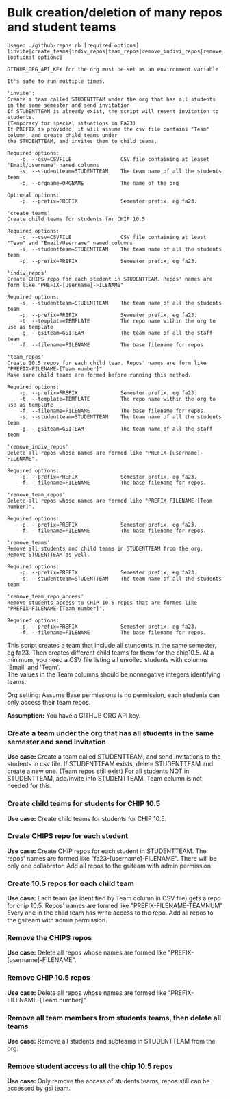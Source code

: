 # Bulk creation/deletion of many repos and student teams

```
Usage: ./github-repos.rb [required options] [invite|create_teams|indiv_repos|team_repos|remove_indivi_repos|remove_team_repos|remove_teams|remove_team_repo_access] [optional options]

GITHUB_ORG_API_KEY for the org must be set as an environment variable.

It's safe to run multiple times.

'invite':
Create a team called STUDENTTEAM under the org that has all students in the same semester and send invitation
If STUDENTTEAM is already exist, the script will resent invitation to students. 
(Temporary for special situations in Fa23)
If PREFIX is provided, it will assume the csv file contains "Team" column, and create child teams under 
the STUDENTTEAM, and invites them to child teams.

Required options:
    -c, --csv=CSVFILE                CSV file containing at leaset "Email/Username" named columns
    -s, --studentteam=STUDENTTEAM    The team name of all the students team
    -o, --orgname=ORGNAME            The name of the org

Optional options:
    -p, --prefix=PREFIX              Semester prefix, eg fa23.

'create_teams'
Create child teams for students for CHIP 10.5

Required options:
    -c, --csv=CSVFILE                CSV file containing at least "Team" and "Email/Username" named columns
    -s, --studentteam=STUDENTTEAM    The team name of all the students team
    -p, --prefix=PREFIX              Semester prefix, eg fa23.

'indiv_repos'
Create CHIPS repo for each stedent in STUDENTTEAM. Repos' names are form like "PREFIX-[username]-FILENAME"

Required options:
    -s, --studentteam=STUDENTTEAM    The team name of all the students team
    -p, --prefix=PREFIX              Semester prefix, eg fa23.
    -t, --template=TEMPLATE          The repo name within the org to use as template
    -g, --gsiteam=GSITEAM            The team name of all the staff team
    -f, --filename=FILENAME          The base filename for repos

'team_repos'
Create 10.5 repos for each child team. Repos' names are form like "PREFIX-FILENAME-[Team number]"
Make sure child teams are formed before running this method.

Required options:
    -p, --prefix=PREFIX              Semester prefix, eg fa23.
    -t, --template=TEMPLATE          The repo name within the org to use as template
    -f, --filename=FILENAME          The base filename for repos.
    -s, --studentteam=STUDENTTEAM    The team name of all the students team
    -g, --gsiteam=GSITEAM            The team name of all the staff team

'remove_indiv_repos'
Delete all repos whose names are formed like "PREFIX-[username]-FILENAME".

Required options:
    -p, --prefix=PREFIX              Semester prefix, eg fa23.
    -f, --filename=FILENAME          The base filename for repos.

'remove_team_repos'
Delete all repos whose names are formed like "PREFIX-FILENAME-[Team number]".

Required options:
    -p, --prefix=PREFIX              Semester prefix, eg fa23.
    -f, --filename=FILENAME          The base filename for repos.

'remove_teams'
Remove all students and child teams in STUDENTTEAM from the org.
Remove STUDENTTEAM as well.

Required options:
    -p, --prefix=PREFIX              Semester prefix, eg fa23.
    -s, --studentteam=STUDENTTEAM    The team name of all the students team

'remove_team_repo_access'
Remove students access to CHIP 10.5 repos that are formed like "PREFIX-FILENAME-[Team number]".

Required options:
    -p, --prefix=PREFIX              Semester prefix, eg fa23.
    -f, --filename=FILENAME          The base filename for repos.
```

This script creates a team that include all stundents in the same semester, eg fa23. 
Then creates different child teams for them for the chip10.5. At a minimum, 
you need a CSV file listing all enrolled students with columns 'Email' and 'Team'.  
The values in the Team columns should be nonnegative integers identifying teams.

Org setting: Assume Base permissions is no permission, each students can only access their team repos.

**Assumption:** You have a GITHUB ORG API key.

### Create a team under the org that has all students in the same semester and send invitation

**Use case:** Create a team called STUDENTTEAM, and send invitations 
to the students in csv file. If STUDENTTEAM exists, delete STUDENTTEAM and 
create a new one. (Team repos still exist)
For all students NOT in STUDENTTEAM, add/invite into STUDENTTEAM.
Team column is not needed for this.

### Create child teams for students for CHIP 10.5

**Use case:** Create child teams for students for CHIP 10.5. 

### Create CHIPS repo for each stedent

**Use case:** Create CHIP repos for each student in STUDENTTEAM.
The repos' names are formed like  "fa23-[username]-FILENAME". There will 
be only one collabrator. Add all repos to the gsiteam with admin permission.

### Create 10.5 repos for each child team 

**Use case:** Each team (as identified by Team column in CSV file)
gets a repo for chip 10.5.  Repos' names are formed like "PREFIX-FILENAME-TEAMNUM"
Every one in the child team has write access to the repo.
Add all repos to the gsiteam with admin permission.

### Remove the CHIPS repos

**Use case:** Delete all repos whose names are formed like "PREFIX-[username]-FILENAME".

### Remove CHIP 10.5 repos

**Use case:** Delete all repos whose names are formed like "PREFIX-FILENAME-[Team number]".

### Remove all team members from students teams, then delete all teams

**Use case:** Remove all students and subteams in STUDENTTEAM from the org.

### Remove student access to all the chip 10.5 repos 

**Use case:** Only remove the access of students teams, repos still can be accessed by
gsi team.

